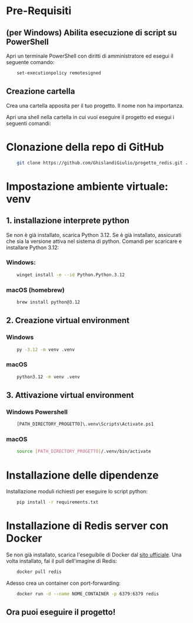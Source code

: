 
# Pre-Requisiti
## (per Windows) Abilita esecuzione di script su PowerShell
Apri un terminale PowerShell con diritti di amministratore ed esegui il seguente comando:
``` bash
    set-executionpolicy remotesigned
``` 

## Creazione cartella
Crea una cartella apposita per il tuo progetto. Il nome non ha importanza.

Apri una shell nella cartella in cui vuoi eseguire il progetto ed esegui i seguenti comandi:
# Clonazione della repo di GitHub
``` bash
    git clone https://github.com/GhislandiGiulio/progetto_redis.git .
``` 

# Impostazione ambiente virtuale: venv

## 1. installazione interprete python

Se non è già installato, scarica Python 3.12. Se è già installato, assicurati che sia la versione attiva nel sistema di python.
Comandi per scaricare e installare Python 3.12:
### Windows:
```bash
    winget install -e --id Python.Python.3.12
```

### macOS (homebrew)
```bash
    brew install python@3.12
```

## 2. Creazione virtual environment

### Windows
```bash
    py -3.12 -m venv .venv
``` 

### macOS
``` bash
    python3.12 -m venv .venv
``` 

## 3. Attivazione virtual environment
### Windows Powershell
``` bash
    [PATH_DIRECTORY_PROGETTO]\.venv\Scripts\Activate.ps1
``` 
### macOS
``` bash
    source [PATH_DIRECTORY_PROGETTO]/.venv/bin/activate
``` 

# Installazione delle dipendenze
Installazione moduli richiesti per eseguire lo script python:
``` bash
    pip install -r requirements.txt
```
# Installazione di Redis server con Docker
Se non già installato, scarica l'eseguibile di Docker dal [sito ufficiale](https://www.docker.com/products/docker-desktop/).
Una volta installato, fai il pull dell'imagine di Redis:
``` bash
    docker pull redis 
```
Adesso crea un container con port-forwarding:
``` bash
    docker run -d --name NOME_CONTAINER -p 6379:6379 redis 
```

## Ora puoi eseguire il progetto! 
